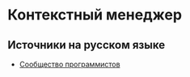 # Контекстный менеджер 
## Источники на русском языке
* [Сообщество программистов](https://python-scripts.com/contextlib)